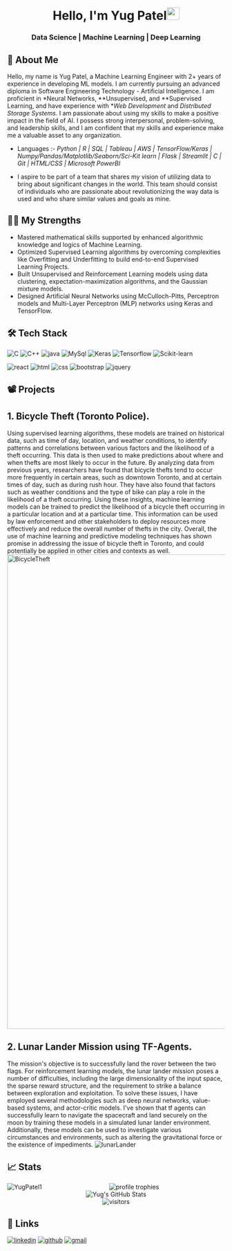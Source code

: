 <h1 align="center">Hello, I'm Yug Patel<img src="https://media.giphy.com/media/hvRJCLFzcasrR4ia7z/giphy.gif" width="29px" height="29px"></h1>
<h3 align="center">Data Science | Machine Learning | Deep Learning</h3>

## 🚀 About Me

<!-- I have consistently demonstrated the ability to perform effectively under pressure while managing multiple complex tasks simultaneously. I have a proven track record of achieving success in these challenging environments and approach each day with enthusiasm for learning and discovering new opportunities. My technical skills include a solid understanding of *Python, **MYSQL, **Django, **Flask, **Keras, **TensorFlow, and **PyTorch*. I possess expertise in working on intricate, medium-sized, and large-scale projects, and am able to work independently while also possessing strong communication skills. Additionally, I have a basic knowledge of integrating with back-end systems. -->

Hello, my name is Yug Patel, a Machine Learning Engineer with 2+ years of experience in developing ML models. I am currently pursuing an advanced diploma in Software Engineering Technology - Artificial Intelligence. I am proficient in *Neural Networks, **Unsupervised, and **Supervised Learning, and have experience with **Web Development* and *Distributed Storage Systems*. I am passionate about using my skills to make a positive impact in the field of AI. I possess strong interpersonal, problem-solving, and leadership skills, and I am confident that my skills and experience make me a valuable asset to any organization.

- Languages :- *Python | R | SQL | Tableau | AWS | TensorFlow/Keras | Numpy/Pandas/Matplotlib/Seaborn/Sci-Kit learn | Flask | Streamlit | C | Git | HTML/CSS | Microsoft PowerBI*

- I aspire to be part of a team that shares my vision of utilizing data to bring about significant changes in the world. This team should consist of individuals who are passionate about revolutionizing the way data is used and who share similar values and goals as mine.

## 💪🏻 My Strengths
- Mastered mathematical skills supported by enhanced algorithmic knowledge and logics of Machine Learning.
- Optimized Supervised Learning algorithms by overcoming complexities like Overfitting and Underfitting to build end-to-end Supervised Learning Projects.
- Built Unsupervised and Reinforcement Learning models using data clustering, expectation-maximization algorithms, and the Gaussian mixture models.
- Designed Artificial Neural Networks using McCulloch-Pitts, Perceptron models and Multi-Layer Perceptron (MLP) networks using Keras and TensorFlow.

## 🛠 Tech Stack

![C](https://img.shields.io/badge/C-323330?style=for-the-badge&logo=C&logoColor=F7DF1E)
![C++](https://img.shields.io/badge/C++-3776AB?style=for-the-badge&logo=C++&logoColor=white)
![java](https://img.shields.io/badge/Java-323330?style=for-the-badge&logo=java&logoColor=F7DF1E)
![MySql](https://img.shields.io/badge/MySql-323330?style=for-the-badge&logo=MySql&logoColor=F7DF1E)
![Keras](https://img.shields.io/badge/Python-323330?style=for-the-badge&logo=Python&logoColor=F7DF1E)
![Tensorflow](https://img.shields.io/badge/Python-323330?style=for-the-badge&logo=Python&logoColor=F7DF1E)
![Scikit-learn](https://img.shields.io/badge/Python-323330?style=for-the-badge&logo=Python&logoColor=F7DF1E)

![react](https://img.shields.io/badge/React-20232A?style=for-the-badge&logo=react&logoColor=61DAFB)
![html](https://img.shields.io/badge/HTML5-E34F26?style=for-the-badge&logo=html5&logoColor=white)
![css](https://img.shields.io/badge/CSS3-1572B6?style=for-the-badge&logo=css3&logoColor=white)
![bootstrap](https://img.shields.io/badge/Bootstrap-563D7C?style=for-the-badge&logo=bootstrap&logoColor=white)
![jquery](https://img.shields.io/badge/jQuery-0769AD?style=for-the-badge&logo=jquery&logoColor=white)


## 📽 Projects
## 1. Bicycle Theft (Toronto Police).

Using supervised learning algorithms, these models are trained on historical data, such as time of day, location, and weather conditions, to identify patterns and correlations between various factors and the likelihood of a theft occurring. This data is then used to make predictions about where and when thefts are most likely to occur in the future. By analyzing data from previous years, researchers have found that bicycle thefts tend to occur more frequently in certain areas, such as downtown Toronto, and at certain times of day, such as during rush hour. They have also found that factors such as weather conditions and the type of bike can play a role in the likelihood of a theft occurring. Using these insights, machine learning models can be trained to predict the likelihood of a bicycle theft occurring in a particular location and at a particular time. This information can be used by law enforcement and other stakeholders to deploy resources more effectively and reduce the overall number of thefts in the city. Overall, the use of machine learning and predictive modeling techniques has shown promise in addressing the issue of bicycle theft in Toronto, and could potentially be applied in other cities and contexts as well.
<img width="1097" alt="BicycleTheft" src="https://user-images.githubusercontent.com/90365773/233512102-859d6157-a2ca-4101-81f1-6011614b8838.png">

## 2. Lunar Lander Mission using TF-Agents.

The mission's objective is to successfully land the rover between the two flags. For reinforcement learning models, the lunar lander mission poses a number of difficulties, including the large dimensionality of the input space, the sparse reward structure, and the requirement to strike a balance between exploration and exploitation. To solve these issues, I have employed several methodologies such as deep neural networks, value-based systems, and actor-critic models. I've shown that tf agents can successfully learn to navigate the spacecraft and land securely on the moon by training these models in a simulated lunar lander environment. Additionally, these models can be used to investigate various circumstances and environments, such as altering the gravitational force or the existence of impediments.
![lunarLander](https://user-images.githubusercontent.com/90365773/233512126-42a4020b-e86f-4caa-85f3-9befac4e1a6c.gif)

## 📈 Stats

<img align="left" src="https://github-readme-stats.vercel.app/api/top-langs/?username=Yug200213&layout=compact&hide=html&theme=radical" alt="YugPatel1" />

<div align="center">
    <img src="https://github-profile-trophy.vercel.app/?username=Yug200213&row=1&column=6&margin-h=8&theme=darkhub&count_private=true&margin-w=15&no-frame=true" alt="profile trophies" />
    <br />
    <img src="https://github-readme-stats.vercel.app/api?username=Yug200213&show_icons=true&hide_border=true" alt="Yug's GitHub Stats">
    <br />
    <img src="https://visitor-badge.laobi.icu/badge?page_id=Yug200213.Yug200213" alt="visitors">
</div>

## 🔗 Links

[![linkedin](https://img.shields.io/badge/Linked_In-0077B5?style=for-the-badge&logo=LinkedIn&logoColor=white)](https://www.linkedin.com/in/yug-patel-0a3232220/)
[![github](https://img.shields.io/badge/GitHub-000000?style=for-the-badge&logo=GitHub&logoColor=white)](https://github.com/Yug200213)
[![gmail](https://img.shields.io/badge/Gmail-D14836?style=for-the-badge&logo=Gmail&logoColor=white)](yugpatel200213@gamil.com)
